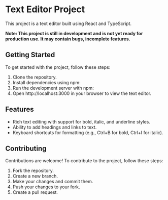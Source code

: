 # Text Editor Project

This project is a text editor built using React and TypeScript.

**Note: This project is still in development and is not yet ready for production use. It may contain bugs, incomplete features.**

## Getting Started

To get started with the project, follow these steps:

1. Clone the repository.
2. Install dependencies using npm:
3. Run the development server with npm:
4. Open http://localhost:3000 in your browser to view the text editor.

## Features

- Rich text editing with support for bold, italic, and underline styles.
- Ability to add headings and links to text.
- Keyboard shortcuts for formatting (e.g., Ctrl+B for bold, Ctrl+I for italic).

## Contributing

Contributions are welcome! To contribute to the project, follow these steps:

1. Fork the repository.
2. Create a new branch.
3. Make your changes and commit them.
4. Push your changes to your fork.
5. Create a pull request.
